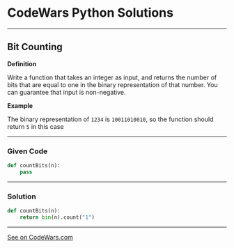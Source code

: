 # CodeWars Python Solutions

---

## Bit Counting


**Definition**

Write a function that takes an integer as input, and returns the number of bits that are equal to one in the binary representation of that number. You can guarantee that input is non-negative.



**Example**

The binary representation of `1234` is `10011010010`, so the function should return `5` in this case

---

### Given Code


```python
def countBits(n):
    pass
```

---

### Solution


```python
def countBits(n):
    return bin(n).count("1")
```


---


[See on CodeWars.com](https://www.codewars.com/kata/526571aae218b8ee490006f4)

